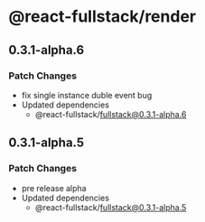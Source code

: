 # @react-fullstack/render

## 0.3.1-alpha.6

### Patch Changes

- fix single instance duble event bug
- Updated dependencies
  - @react-fullstack/fullstack@0.3.1-alpha.6

## 0.3.1-alpha.5

### Patch Changes

- pre release alpha
- Updated dependencies
  - @react-fullstack/fullstack@0.3.1-alpha.5
